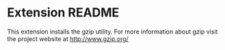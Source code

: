 # Extension README

This extension installs the gzip utility. For more information about
gzip visit the project website at http://www.gzip.org/

